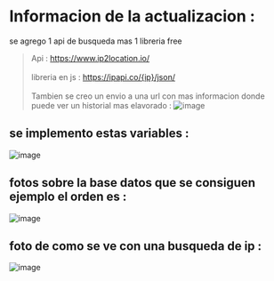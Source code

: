 # Informacion de la actualizacion :
se agrego 1 api de busqueda mas 1 libreria free 
> Api : https://www.ip2location.io/
<br></br>
> libreria en js : https://ipapi.co/{ip}/json/
<br></br>
> Tambien se creo un envio a una url con mas informacion donde puede ver un historial mas elavorado :
![image](https://github.com/AvastrOficial/BSZ-IP/assets/91764815/9dd87458-e350-461b-bfaf-270f44c374d0)

## se implemento estas variables :
![image](https://github.com/AvastrOficial/BSZ-IP/assets/91764815/0ec79ee8-9ebf-4cc9-9c48-83bdfa83c229)

## fotos sobre la base datos que se consiguen ejemplo el orden es :
![image](https://github.com/AvastrOficial/BSZ-IP/assets/91764815/6110a513-d715-4b20-b518-c8ec42583de2)

## foto de como se ve con una busqueda de ip : 
![image](https://github.com/AvastrOficial/BSZ-IP/assets/91764815/2ad8cb4c-f729-44c1-8934-d45765b21c19)
